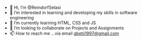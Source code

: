 - 👋 Hi, I’m @ReindorfSelasi
- 👀 I’m interested in learning and developing my skills in software engineering 
- 🌱 I’m currently learning HTML, CSS and JS
- 💞️ I’m looking to collaborate on Projects and Assignments 
- 📫 How to reach me ...via email gbetii1997@gmail.com 

<!---
ReindorfSelasi/ReindorfSelasi is a ✨ special ✨ repository because its `README.md` (this file) appears on your GitHub profile.
You can click the Preview link to take a look at your changes.
--->
